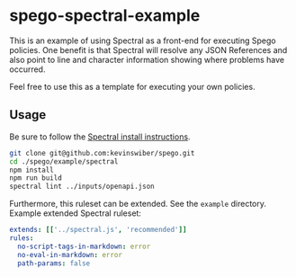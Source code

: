 # spego-spectral-example

This is an example of using Spectral as a front-end for executing Spego policies. One benefit is that Spectral will resolve any JSON References and also point to line and character information showing where problems have occurred.

Feel free to use this as a template for executing your own policies.

## Usage

Be sure to follow the [Spectral install instructions](https://meta.stoplight.io/docs/spectral/b8391e051b7d8-installation).

```sh
git clone git@github.com:kevinswiber/spego.git
cd ./spego/example/spectral
npm install
npm run build
spectral lint ../inputs/openapi.json
```

Furthermore, this ruleset can be extended. See the `example` directory. Example extended Spectral ruleset:

```yaml
extends: [['../spectral.js', 'recommended']]
rules:
  no-script-tags-in-markdown: error
  no-eval-in-markdown: error
  path-params: false
```
